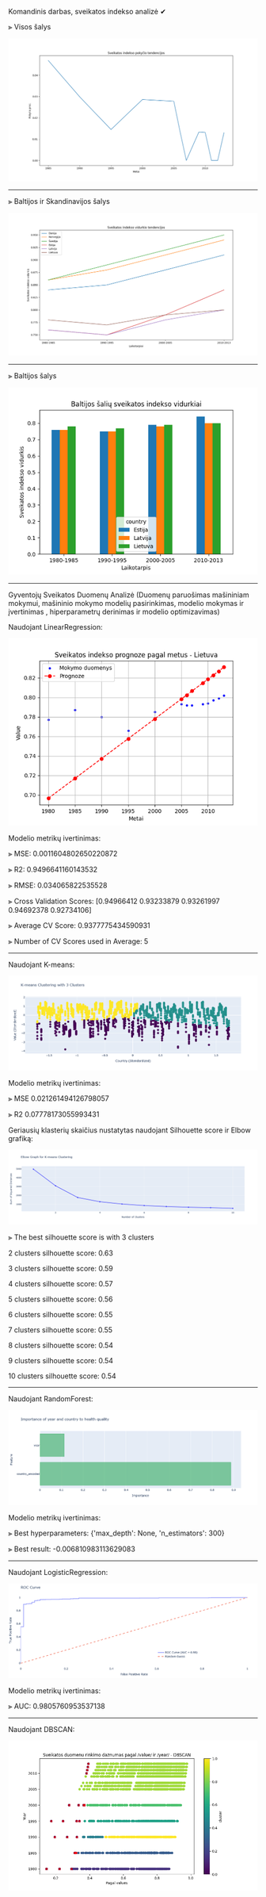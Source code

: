 Komandinis darbas, sveikatos indekso analizė ✔

⫸ Visos šalys

![img_2.png](img_2.png)

______________________________________________________________________
⫸ Baltijos ir Skandinavijos šalys

![img_1.png](img_1.png)

______________________________________________________________________
⫸ Baltijos šalys

![img.png](img.png)


______________________________________________________________________
Gyventojų Sveikatos Duomenų Analizė (Duomenų paruošimas mašininiam mokymui, mašininio mokymo modelių pasirinkimas,
modelio mokymas ir įvertinimas , hiperparametrų derinimas ir modelio optimizavimas)

Naudojant LinearRegression:

![linearregressionok.png](linearregressionok.png)

Modelio metrikų ivertinimas:



⫸ MSE:  0.0011604802650220872

⫸ R2:  0.9496641160143532

⫸ RMSE:  0.034065822535528

⫸ Cross Validation Scores:  [0.94966412 0.93233879 0.93261997 0.94692378 0.92734106]

⫸ Average CV Score:  0.9377775434590931

⫸ Number of CV Scores used in Average:  5

______________________________________________________________________

Naudojant K-means:

![K-means.png](K-means.png)

Modelio metrikų ivertinimas:

⫸ MSE 0.021261494126798057

⫸ R2 0.07778173055993431


Geriausių klasterių skaičius nustatytas naudojant Silhouette score ir Elbow grafiką:

![Elbow.png](Elbow.png)

⫸ The best silhouette score is with 3 clusters

2 clusters silhouette score: 0.63

3 clusters silhouette score: 0.59

4 clusters silhouette score: 0.57

5 clusters silhouette score: 0.56

6 clusters silhouette score: 0.55

7 clusters silhouette score: 0.55

8 clusters silhouette score: 0.54

9 clusters silhouette score: 0.54

10 clusters silhouette score: 0.54



______________________________________________________________________

Naudojant RandomForest:

![randomforest.png](randomforest.png)

Modelio metrikų ivertinimas:

⫸ Best hyperparameters: {'max_depth': None, 'n_estimators': 300}

⫸ Best result: -0.006810983113629083

______________________________________________________________________

Naudojant LogisticRegression:

![ROCcurve.png](ROCcurve.png)

Modelio metrikų ivertinimas:

⫸ AUC: 0.9805760953537138

______________________________________________________________________

Naudojant DBSCAN:

![dbscan.png](dbscan.png)






